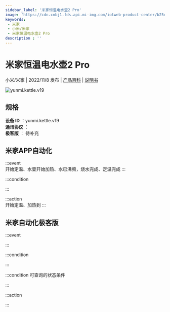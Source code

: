 ```yaml
---
sidebar_label: '米家恒温电水壶2 Pro'
image: 'https://cdn.cnbj1.fds.api.mi-img.com/iotweb-product-center/b25dcf96c5c4d78089c33ec3147d732f_1657865098527.png?GalaxyAccessKeyId=AKVGLQWBOVIRQ3XLEW&Expires=9223372036854775807&Signature=7GVg8yCPZJMIpT74nY8TrIBrrA0='
keywords: 
 - 米家
 - 小米/米家
 - 米家恒温电水壶2 Pro
description : ''
---
```

# 米家恒温电水壶2 Pro

小米/米家 | 2022/11/8 发布 | [产品百科](https://home.mi.com/webapp/content/baike/product/index.html?model=yunmi.kettle.v19/) | [说明书](https://home.mi.com/views/introduction.html?model=yunmi.kettle.v19&region=cn)

![yunmi.kettle.v19](https://cdn.cnbj1.fds.api.mi-img.com/iotweb-product-center/b25dcf96c5c4d78089c33ec3147d732f_1657865098527.png?GalaxyAccessKeyId=AKVGLQWBOVIRQ3XLEW&Expires=9223372036854775807&Signature=7GVg8yCPZJMIpT74nY8TrIBrrA0=)

## 规格  
> 
**设备 ID** ：yunmi.kettle.v19  
**通讯协议** ：  
**极客版**  ： 待补充 


## 米家APP自动化  

:::event  
开始定温、水壶开始加热、水已沸腾，烧水完成、定温完成
:::

:::condition  

:::

:::action   
开始定温、加热到
:::

## 米家自动化极客版  

:::event  

:::

:::condition  

:::

:::condition 可查询的状态条件  

:::

:::action  

:::

        

